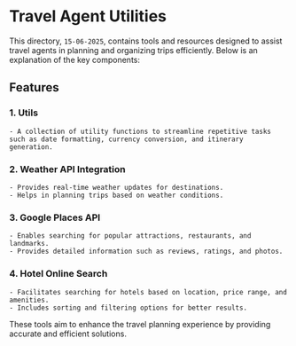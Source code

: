 # Travel Agent Utilities

This directory, `15-06-2025`, contains tools and resources designed to assist travel agents in planning and organizing trips efficiently. Below is an explanation of the key components:

## Features

### 1. **Utils**
    - A collection of utility functions to streamline repetitive tasks such as date formatting, currency conversion, and itinerary generation.

### 2. **Weather API Integration**
    - Provides real-time weather updates for destinations.
    - Helps in planning trips based on weather conditions.

### 3. **Google Places API**
    - Enables searching for popular attractions, restaurants, and landmarks.
    - Provides detailed information such as reviews, ratings, and photos.

### 4. **Hotel Online Search**
    - Facilitates searching for hotels based on location, price range, and amenities.
    - Includes sorting and filtering options for better results.

These tools aim to enhance the travel planning experience by providing accurate and efficient solutions.